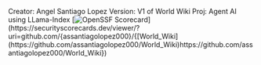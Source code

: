 Creator: Angel Santiago Lopez
Version: V1 of World Wiki 
Proj: Agent AI using LLama-Index 
[![OpenSSF Scorecard](https://api.securityscorecards.dev/projects/github.com/{assantiagolopez000}/{[World_Wiki](https://github.com/assantiagolopez000/World_Wiki)}/badge)](https://securityscorecards.dev/viewer/?uri=github.com/{assantiagolopez000}/{[World_Wiki](https://github.com/assantiagolopez000/World_Wiki)https://github.com/assantiagolopez000/World_Wiki})
